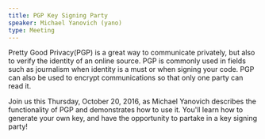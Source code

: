 ```yaml
---
title: PGP Key Signing Party
speaker: Michael Yanovich (yano)
type: Meeting
---
```

Pretty Good Privacy(PGP) is a great way to communicate privately, but also to verify the identity of an online source. PGP is commonly used in fields such as journalism when identity is a must or when signing your code. PGP can also be used to encrypt communications so that only one party can read it.

Join us this Thursday, October 20, 2016, as Michael Yanovich describes the functionality of PGP and demonstrates how to use it. You'll learn how to generate your own key, and have the opportunity to partake in a key signing party!
